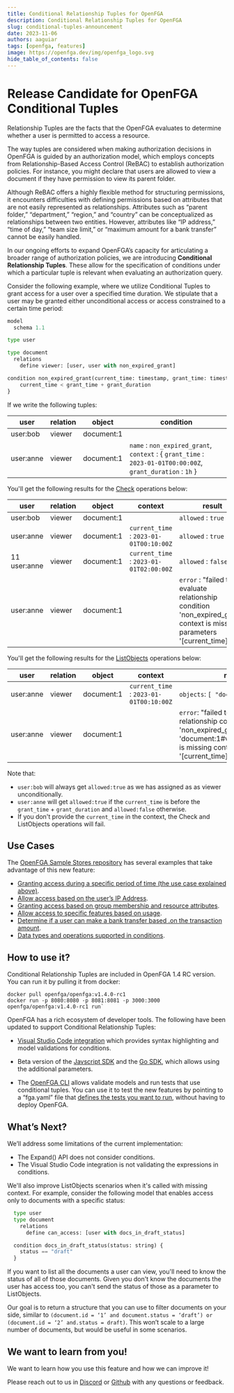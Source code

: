 ```yaml
---
title: Conditional Relationship Tuples for OpenFGA
description: Conditional Relationship Tuples for OpenFGA
slug: conditional-tuples-announcement
date: 2023-11-06
authors: aaguiar
tags: [openfga, features]
image: https://openfga.dev/img/openfga_logo.svg
hide_table_of_contents: false
---
```

# Release Candidate for OpenFGA Conditional Tuples

Relationship Tuples are the facts that the OpenFGA evaluates to determine whether a user is permitted to access a resource.

The way tuples are considered when making authorization decisions in OpenFGA is guided by an authorization model, which employs concepts from Relationship-Based Access Control (ReBAC) to establish authorization policies. For instance, you might declare that users are allowed to view a document if they have permission to view its parent folder.

Although ReBAC offers a highly flexible method for structuring permissions, it encounters difficulties with defining permissions based on attributes that are not easily represented as relationships. Attributes such as “parent folder,” “department,” “region,” and “country” can be conceptualized as relationships between two entities. However, attributes like “IP address,” “time of day,” “team size limit,” or “maximum amount for a bank transfer” cannot be easily handled.

In our ongoing efforts to expand OpenFGA’s capacity for articulating a broader range of authorization policies, we are introducing **Conditional Relationship Tuples**. These allow for the specification of conditions under which a particular tuple is relevant when evaluating an authorization query.

Consider the following example, where we utilize Conditional Tuples to grant access for a user over a specified time duration. We stipulate that a user may be granted either unconditional access or access constrained to a certain time period:

```python
model
  schema 1.1

type user

type document
  relations
    define viewer: [user, user with non_expired_grant]

condition non_expired_grant(current_time: timestamp, grant_time: timestamp, grant_duration: duration) {
    current_time < grant_time + grant_duration
}
```

If we write the following tuples:

| user | relation| object| condition | 
|------|---------|-------|---|
| user:bob | viewer| document:1| |
| user:anne | viewer| document:1| `name` : `non_expired_grant`, `context` : { `grant_time` : `2023-01-01T00:00:00Z`, `grant_duration` : `1h` } |

You'll get the following results for the [Check](https://openfga.dev/api/service#/Relationship%20Queries/Check) operations below:

| user | relation| object| context | result |
|------|---------|-------|---|---|
| user:bob | viewer| document:1|  | `allowed` : `true` |
| user:anne | viewer| document:1| `current_time` : `2023-01-01T00:10:00Z` | `allowed` : `true` |
|11 user:anne | viewer| document:1| `current_time` : `2023-01-01T02:00:00Z` | `allowed` : `false` |
| user:anne | viewer| document:1 | | `error` : "failed to evaluate relationship condition 'non_expired_grant': context is missing parameters '[current_time]' |

You'll get the following results for the [ListObjects](https://openfga.dev/api/service#/Relationship%20Queries/ListObjects) operations below:

| user | relation| object| context | result |
|------|---------|-------|---|---|
| user:anne | viewer| document:1| `current_time` : `2023-01-01T00:10:00Z` |  `objects`: `[ "document:1"]` |
| user:anne | viewer| document:1| | `error`: "failed to evaluate relationship condition 'non_expired_grant': tuple 'document:1#viewer@user:anne' is missing context parameters '[current_time]' |

Note that:

- `user:bob` will always get `allowed:true` as we has assigned as as viewer unconditionally.
- `user:anne` will get `allowed:true` if the `current_time` is before the `grant_time` + `grant_duration` and `allowed:false` otherwise.
- If you don't provide the `current_time` in the context, the Check and ListObjects operations will fail.

## Use Cases

The [OpenFGA Sample Stores repository](https://github.com/openfga/sample-stores) has several examples that take advantage of this new feature:

- [Granting access during a specific period of time (the use case explained above)](https://github.com/openfga/sample-stores/tree/main/stores/temporal-access).
- [Allow access based on the user’s IP Address](https://github.com/openfga/sample-stores/tree/main/stores/ip-based-access).
- [Granting access based on group membership and resource attributes](https://github.com/openfga/sample-stores/tree/main/stores/groups-resource-attributes).
- [Allow access to specific features based on usage](https://github.com/openfga/sample-stores/tree/main/stores/advanced-entitlements).
- [Determine if a user can make a bank transfer based .on the transaction amount](https://github.com/openfga/sample-stores/tree/main/stores/banking).
- [Data types and operations supported in conditions](https://github.com/openfga/sample-stores/tree/main/stores/condition-data-types).

## How to use it?

Conditional Relationship Tuples are included in OpenFGA 1.4 RC version. You can run it by pulling it from docker:

```
docker pull openfga/openfga:v1.4.0-rc1
docker run -p 8080:8080 -p 8081:8081 -p 3000:3000 openfga/openfga:v1.4.0-rc1 run`
```

OpenFGA has a rich ecosystem of developer tools. The following have been updated to support Conditional Relationship Tuples:

- [Visual Studio Code integration](https://marketplace.visualstudio.com/items?itemName=openfga.openfga-vscode) which provides syntax highlighting and model validations for conditions.

- Beta version of the [Javscript SDK](https://www.npmjs.com/package/@openfga/sdk/v/0.3.0-beta.1) and the [Go SDK](https://github.com/openfga/go-sdk/releases/tag/v0.3.0-beta.1), which allows using the additional parameters.

- The [OpenFGA CLI](https://github.com/openfga/cli) allows validate models and run tests that use conditional tuples. You can use it to test the new features by pointing to a “fga.yaml” file that [defines the tests you want to run](https://github.com/openfga/cli#run-tests-on-an-authorization-model), without having to deploy OpenFGA.

## What’s Next?

We’ll address some limitations of the current implementation:

- The Expand() API does not consider conditions.
- The Visual Studio Code integration is not validating the expressions in conditions. 

We'll also improve ListObjects scenarios when it's called with missing context.  For example, consider the following model that enables access only to documents with a specific status:

```python
  type user
  type document
    relations
      define can_access: [user with docs_in_draft_status]

  condition docs_in_draft_status(status: string) {
    status == "draft"
  }
```

If you want to list all the documents a user can view, you'll need to know the status of all of those documents. Given you don't know the documents the user has access too, you can't send the status of those as a parameter to ListObjects.

Our goal is to return a structure that you can use to filter documents on your side, similar to `(document.id = ‘1’ and document.status = ‘draft’) or 
(document.id = ‘2’ and.status = draft)`. This won’t scale to a large number of documents, but would be useful in some scenarios.

## We want to learn from you!

We want to learn how you use this feature and how we can improve it! 

Please reach out to us in [Discord](https://discord.gg/8naAwJfWN6) or [Github](https://github.com/orgs/openfga/discussions) with any questions or feedback.


